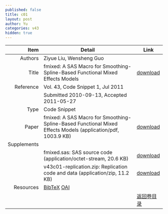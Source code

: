 ```yaml
---
published: false
title: c01
layout: post
author: Yu
categories: v43
hidden: true
---
```


| Item | Detail | Link |
|---:|---|---|
| Authors | Ziyue Liu, Wensheng Guo| |
| Title |fmixed: A SAS Macro for Smoothing-Spline-Based Functional Mixed Effects Models | [download](http://www.jstatsoft.org/v43/c01/paper) |
| Reference |Vol. 43, Code Snippet 1, Jul 2011 | |
| | Submitted 2010-09-13, Accepted 2011-05-27| | 
| Type | Code Snippet| |
| Paper | fmixed: A SAS Macro for Smoothing-Spline-Based Functional Mixed Effects Models  (application/pdf, 1003.9 KB)| [download](http://www.jstatsoft.org/v43/c01/paper) |
| Supplements | | |
| |fmixed.sas: SAS source code  (application/octet-stream, 20.6 KB)|  [download](http://www.jstatsoft.org/v43/c01/supp/1) |
| |v43c01-replication.zip: Replication code and data  (application/zip, 11.2 KB)|  [download](http://www.jstatsoft.org/v43/c01/supp/2) |
| Resources | [BibTeX](http://www.jstatsoft.org/v43/c01/bibtex) [OAI](http://www.jstatsoft.org/oai?verb=GetRecord&identifier=oai.jstatsoft/v43/c01&prefix=oai_dc)| |
| |  | [返回卷目录]({{site.baseurl}}/volume/v43.html) |